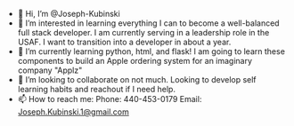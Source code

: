 - 👋 Hi, I’m @Joseph-Kubinski
- 👀 I’m interested in learning everything I can to become a well-balanced full stack developer. I am currently serving in a leadership role in the USAF. I want to transition
into a developer in about a year. 
- 🌱 I’m currently learning python, html, and flask! I am going to learn these components to build an Apple ordering system for an imaginary company "Applz"
- 💞️ I’m looking to collaborate on not much. Looking to develop self learning habits and reachout if I need help.
- 📫 How to reach me:
    Phone: 440-453-0179
    Email: Joseph.Kubinski.1@gmail.com
